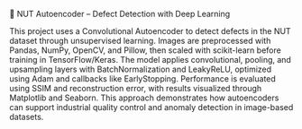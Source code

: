 🔩 NUT Autoencoder – Defect Detection with Deep Learning

This project uses a Convolutional Autoencoder to detect defects in the NUT dataset through unsupervised learning. Images are preprocessed with Pandas, NumPy, OpenCV, and Pillow, then scaled with scikit-learn before training in TensorFlow/Keras. The model applies convolutional, pooling, and upsampling layers with BatchNormalization and LeakyReLU, optimized using Adam and callbacks like EarlyStopping. Performance is evaluated using SSIM and reconstruction error, with results visualized through Matplotlib and Seaborn. This approach demonstrates how autoencoders can support industrial quality control and anomaly detection in image-based datasets.
